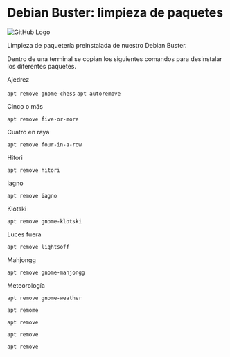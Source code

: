 # Debian Buster: limpieza de paquetes

![GitHub Logo](/home/sp/Imágenes/deb.jpg)

Limpieza de paquetería preinstalada de nuestro Debian Buster. 

Dentro de una terminal se copian los siguientes comandos para desinstalar los diferentes paquetes.

Ajedrez

`apt remove gnome-chess`
`apt autoremove`

Cinco o más

`apt remove five-or-more`

Cuatro en raya

`apt remove four-in-a-row`

Hitori

`apt remove hitori`

Iagno

`apt remove iagno`

Klotski

`apt remove gnome-klotski`

Luces fuera

`apt remove lightsoff`

Mahjongg

`apt remove gnome-mahjongg`

Meteorología

`apt remove gnome-weather`

`apt remome`

`apt remove`

`apt remove`

`apt remove`

